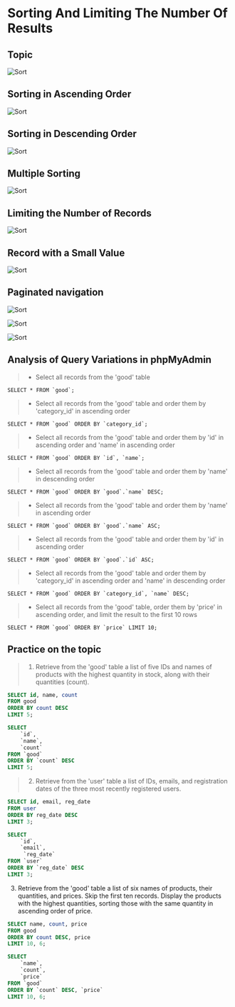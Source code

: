 # Sorting And Limiting The Number Of Results

## Topic
![Sort](../images/sort00.png)

## Sorting in Ascending Order
![Sort](../images/sort01.png)

## Sorting in Descending Order
![Sort](../images/sort02.png)

## Multiple Sorting
![Sort](../images/sort03.png)

## Limiting the Number of Records
![Sort](../images/sort04.png)

## Record with a Small Value
![Sort](../images/sort05.png)

## Paginated navigation
![Sort](../images/sort06.png)

![Sort](../images/sort08.png)

![Sort](../images/sort07.png)


## Analysis of Query Variations in phpMyAdmin

>- Select all records from the 'good' table
```
SELECT * FROM `good`;
```
>- Select all records from the 'good' table and order them by 'category_id' in ascending order
```
SELECT * FROM `good` ORDER BY `category_id`;
```
>- Select all records from the 'good' table and order them by 'id' in ascending order and 'name' in ascending order
```
SELECT * FROM `good` ORDER BY `id`, `name`;
```
>- Select all records from the 'good' table and order them by 'name' in descending order
```
SELECT * FROM `good` ORDER BY `good`.`name` DESC;
```
>- Select all records from the 'good' table and order them by 'name' in ascending order
```
SELECT * FROM `good` ORDER BY `good`.`name` ASC;
```
>- Select all records from the 'good' table and order them by 'id' in ascending order
```
SELECT * FROM `good` ORDER BY `good`.`id` ASC;
```
>- Select all records from the 'good' table and order them by 'category_id' in ascending order and 'name' in descending order
```
SELECT * FROM `good` ORDER BY `category_id`, `name` DESC;
```
>- Select all records from the 'good' table, order them by 'price' in ascending order, and limit the result to the first 10 rows
```
SELECT * FROM `good` ORDER BY `price` LIMIT 10;
```

## Practice on the topic

> 1. Retrieve from the 'good' table a list of five IDs and names of products with the highest quantity in stock, along with their quantities (count).

```sql
SELECT id, name, count
FROM good
ORDER BY count DESC
LIMIT 5;
```

```sql
SELECT
    `id`,
    `name`,
    `count`
FROM `good`
ORDER BY `count` DESC
LIMIT 5;
```

> 2. Retrieve from the 'user' table a list of IDs, emails, and registration dates of the three most recently registered users.

```sql
SELECT id, email, reg_date
FROM user
ORDER BY reg_date DESC
LIMIT 3;
```

```sql
SELECT
    `id`,
    `email`,
     `reg_date`
FROM `user`
ORDER BY `reg_date` DESC
LIMIT 3;
```

3. Retrieve from the 'good' table a list of six names of products, their quantities, and prices. Skip the first ten records. Display the products with the highest quantities, sorting those with the same quantity in ascending order of price.

```sql
SELECT name, count, price
FROM good
ORDER BY count DESC, price
LIMIT 10, 6;
```

```sql
SELECT
    `name`,
    `count`,
    `price`
FROM `good`
ORDER BY `count` DESC, `price`
LIMIT 10, 6;
```


